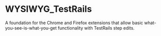 # WYSIWYG_TestRails
A foundation for the Chrome and Firefox extensions that allow basic what-you-see-is-what-you-get functionality with TestRails step edits.
